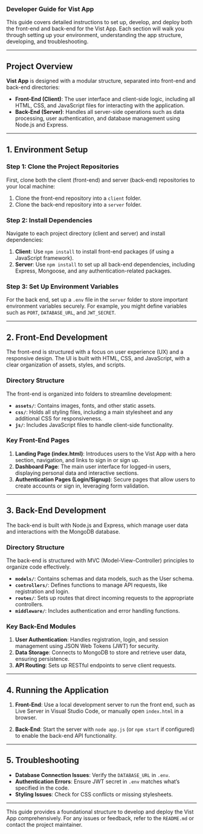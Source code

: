 ### Developer Guide for Vist App

This guide covers detailed instructions to set up, develop, and deploy both the front-end and back-end for the Vist App. Each section will walk you through setting up your environment, understanding the app structure, developing, and troubleshooting. 

---

## Project Overview

**Vist App** is designed with a modular structure, separated into front-end and back-end directories:

- **Front-End (Client)**: The user interface and client-side logic, including all HTML, CSS, and JavaScript files for interacting with the application.
- **Back-End (Server)**: Handles all server-side operations such as data processing, user authentication, and database management using Node.js and Express.

---

## 1. Environment Setup

### Step 1: Clone the Project Repositories

First, clone both the client (front-end) and server (back-end) repositories to your local machine:

1. Clone the front-end repository into a `client` folder.
2. Clone the back-end repository into a `server` folder.

### Step 2: Install Dependencies

Navigate to each project directory (client and server) and install dependencies:

1. **Client**: Use `npm install` to install front-end packages (if using a JavaScript framework).
2. **Server**: Use `npm install` to set up all back-end dependencies, including Express, Mongoose, and any authentication-related packages.

### Step 3: Set Up Environment Variables

For the back end, set up a `.env` file in the `server` folder to store important environment variables securely. For example, you might define variables such as `PORT`, `DATABASE_URL`, and `JWT_SECRET`.

---

## 2. Front-End Development

The front-end is structured with a focus on user experience (UX) and a responsive design. The UI is built with HTML, CSS, and JavaScript, with a clear organization of assets, styles, and scripts.

### Directory Structure

The front-end is organized into folders to streamline development:

- **`assets/`**: Contains images, fonts, and other static assets.
- **`css/`**: Holds all styling files, including a main stylesheet and any additional CSS for responsiveness.
- **`js/`**: Includes JavaScript files to handle client-side functionality.

### Key Front-End Pages

1. **Landing Page (index.html)**: Introduces users to the Vist App with a hero section, navigation, and links to sign in or sign up.
2. **Dashboard Page**: The main user interface for logged-in users, displaying personal data and interactive sections.
3. **Authentication Pages (Login/Signup)**: Secure pages that allow users to create accounts or sign in, leveraging form validation.

---

## 3. Back-End Development

The back-end is built with Node.js and Express, which manage user data and interactions with the MongoDB database. 

### Directory Structure

The back-end is structured with MVC (Model-View-Controller) principles to organize code effectively.

- **`models/`**: Contains schemas and data models, such as the User schema.
- **`controllers/`**: Defines functions to manage API requests, like registration and login.
- **`routes/`**: Sets up routes that direct incoming requests to the appropriate controllers.
- **`middleware/`**: Includes authentication and error handling functions.

### Key Back-End Modules

1. **User Authentication**: Handles registration, login, and session management using JSON Web Tokens (JWT) for security.
2. **Data Storage**: Connects to MongoDB to store and retrieve user data, ensuring persistence.
3. **API Routing**: Sets up RESTful endpoints to serve client requests.

---

## 4. Running the Application

1. **Front-End**: Use a local development server to run the front end, such as Live Server in Visual Studio Code, or manually open `index.html` in a browser.

2. **Back-End**: Start the server with `node app.js` (or `npm start` if configured) to enable the back-end API functionality.

---

## 5. Troubleshooting

- **Database Connection Issues**: Verify the `DATABASE_URL` in `.env`.
- **Authentication Errors**: Ensure JWT secret in `.env` matches what’s specified in the code.
- **Styling Issues**: Check for CSS conflicts or missing stylesheets.

--- 

This guide provides a foundational structure to develop and deploy the Vist App comprehensively. For any issues or feedback, refer to the `README.md` or contact the project maintainer.
